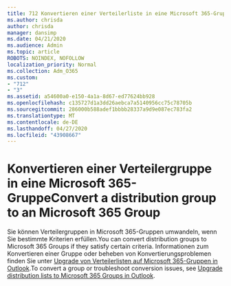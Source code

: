 ```yaml
---
title: 712 Konvertieren einer Verteilerliste in eine Microsoft 365-Gruppe
ms.author: chrisda
author: chrisda
manager: dansimp
ms.date: 04/21/2020
ms.audience: Admin
ms.topic: article
ROBOTS: NOINDEX, NOFOLLOW
localization_priority: Normal
ms.collection: Adm_O365
ms.custom:
- "712"
- "3"
ms.assetid: a54600a0-e150-4a1a-8d67-ed77624bb928
ms.openlocfilehash: c135727d1a3dd26aebca7a5140956cc75c78705b
ms.sourcegitcommit: 286000b588adef1bbbb28337a9d9e087ec783fa2
ms.translationtype: MT
ms.contentlocale: de-DE
ms.lasthandoff: 04/27/2020
ms.locfileid: "43908667"
---
```

# <a name="convert-a-distribution-group-to-an-microsoft-365-group"></a><span data-ttu-id="0d509-102">Konvertieren einer Verteilergruppe in eine Microsoft 365-Gruppe</span><span class="sxs-lookup"><span data-stu-id="0d509-102">Convert a distribution group to an Microsoft 365 Group</span></span>

<span data-ttu-id="0d509-103">Sie können Verteilergruppen in Microsoft 365-Gruppen umwandeln, wenn Sie bestimmte Kriterien erfüllen.</span><span class="sxs-lookup"><span data-stu-id="0d509-103">You can convert distribution groups to Microsoft 365 Groups if they satisfy certain criteria.</span></span> <span data-ttu-id="0d509-104">Informationen zum Konvertieren einer Gruppe oder beheben von Konvertierungsproblemen finden Sie unter [Upgrade von Verteilerlisten auf Microsoft 365-Gruppen in Outlook](https://docs.microsoft.com/office365/admin/manage/upgrade-distribution-lists).</span><span class="sxs-lookup"><span data-stu-id="0d509-104">To convert a group or troubleshoot conversion issues, see [Upgrade distribution lists to Microsoft 365 Groups in Outlook](https://docs.microsoft.com/office365/admin/manage/upgrade-distribution-lists).</span></span>
